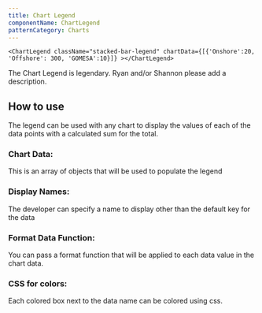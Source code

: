 ```yaml
---
title: Chart Legend
componentName: ChartLegend
patternCategory: Charts
---
```


```
<ChartLegend className="stacked-bar-legend" chartData={[{'Onshore':20, 'Offshore': 300, 'GOMESA':10}]} ></ChartLegend>
```

The Chart Legend is legendary. Ryan and/or Shannon please add a description.

## How to use

The legend can be used with any chart to display the values of each of the data points with a calculated sum for the total. 

### Chart Data:
This is an array of objects that will be used to populate the legend

### Display Names: 
The developer can specify a name to display other than the default key for the data

### Format Data Function:
You can pass a format function that will be applied to each data value in the chart data.

### CSS for colors:
Each colored box next to the data name can be colored using css.

